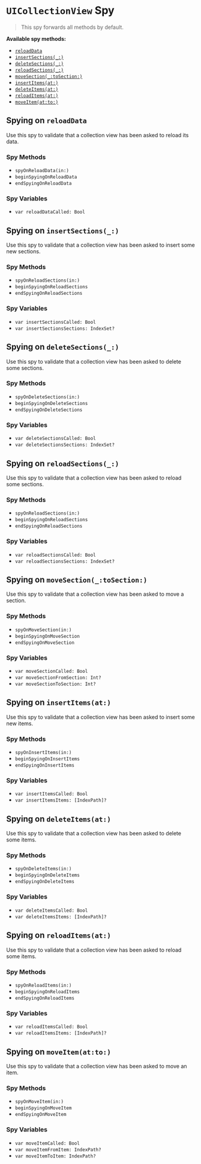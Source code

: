 `UICollectionView` Spy
======================

> This spy forwards all methods by default.


**Available spy methods:**

* [`reloadData`](#spying-on-reloadData)
* [`insertSections(_:)`](#spying-on-insertSections_)
* [`deleteSections(_:)`](#spying-on-deleteSections_)
* [`reloadSections(_:)`](#spying-on-reloadSections_)
* [`moveSection(_:toSection:)`](#spying-on-moveSection_toSection)
* [`insertItems(at:)`](#spying-on-insertItemsat)
* [`deleteItems(at:)`](#spying-on-deleteItemsat)
* [`reloadItems(at:)`](#spying-on-reloadItemsat)
* [`moveItem(at:to:)`](#spying-on-moveItematto)


## Spying on `reloadData`

Use this spy to validate that a collection view has been asked to reload its data.

### Spy Methods

* `spyOnReloadData(in:)`
* `beginSpyingOnReloadData`
* `endSpyingOnReloadData`

### Spy Variables

* `var reloadDataCalled: Bool`


## Spying on `insertSections(_:)`

Use this spy to validate that a collection view has been asked to insert some new sections.

### Spy Methods

* `spyOnReloadSections(in:)`
* `beginSpyingOnReloadSections`
* `endSpyingOnReloadSections`

### Spy Variables

* `var insertSectionsCalled: Bool`
* `var insertSectionsSections: IndexSet?`


## Spying on `deleteSections(_:)`

Use this spy to validate that a collection view has been asked to delete some sections.

### Spy Methods

* `spyOnDeleteSections(in:)`
* `beginSpyingOnDeleteSections`
* `endSpyingOnDeleteSections`

### Spy Variables

* `var deleteSectionsCalled: Bool`
* `var deleteSectionsSections: IndexSet?`


## Spying on `reloadSections(_:)`

Use this spy to validate that a collection view has been asked to reload some sections.

### Spy Methods

* `spyOnReloadSections(in:)`
* `beginSpyingOnReloadSections`
* `endSpyingOnReloadSections`

### Spy Variables

* `var reloadSectionsCalled: Bool`
* `var reloadSectionsSections: IndexSet?`


## Spying on `moveSection(_:toSection:)`

Use this spy to validate that a collection view has been asked to move a section.

### Spy Methods

* `spyOnMoveSection(in:)`
* `beginSpyingOnMoveSection`
* `endSpyingOnMoveSection`

### Spy Variables

* `var moveSectionCalled: Bool`
* `var moveSectionFromSection: Int?`
* `var moveSectionToSection: Int?`


## Spying on `insertItems(at:)`

Use this spy to validate that a collection view has been asked to insert some new items.

### Spy Methods

* `spyOnInsertItems(in:)`
* `beginSpyingOnInsertItems`
* `endSpyingOnInsertItems`

### Spy Variables

* `var insertItemsCalled: Bool`
* `var insertItemsItems: [IndexPath]?`


## Spying on `deleteItems(at:)`

Use this spy to validate that a collection view has been asked to delete some items.

### Spy Methods

* `spyOnDeleteItems(in:)`
* `beginSpyingOnDeleteItems`
* `endSpyingOnDeleteItems`

### Spy Variables

* `var deleteItemsCalled: Bool`
* `var deleteItemsItems: [IndexPath]?`


## Spying on `reloadItems(at:)`

Use this spy to validate that a collection view has been asked to reload some items.

### Spy Methods

* `spyOnReloadItems(in:)`
* `beginSpyingOnReloadItems`
* `endSpyingOnReloadItems`

### Spy Variables

* `var reloadItemsCalled: Bool`
* `var reloadItemsItems: [IndexPath]?`


## Spying on `moveItem(at:to:)`

Use this spy to validate that a collection view has been asked to move an item.

### Spy Methods

* `spyOnMoveItem(in:)`
* `beginSpyingOnMoveItem`
* `endSpyingOnMoveItem`

### Spy Variables

* `var moveItemCalled: Bool`
* `var moveItemFromItem: IndexPath?`
* `var moveItemToItem: IndexPath?`
